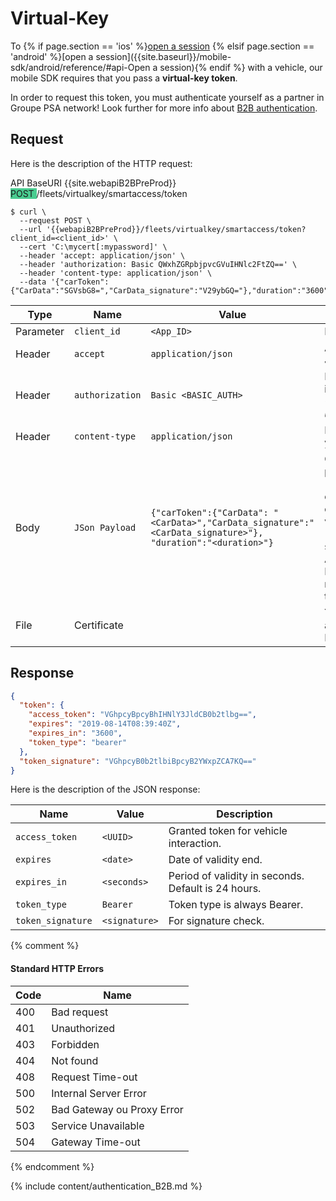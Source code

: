 # Virtual-Key

To {% if page.section == 'ios' %}[open a session]({{site.baseurl}}/mobile-sdk/ios/reference/#api-openSessionWithVin:token:succes:andFailure:) {% elsif page.section == 'android' %}[open a session]({{site.baseurl}}/mobile-sdk/android/reference/#api-Open a session){% endif %} with a vehicle, our mobile SDK requires that you pass a **virtual-key token**. 

In order to request this token, you must authenticate yourself as a partner in Groupe PSA network! Look further for more info about [B2B authentication](#authentication-b2b).

## Request

Here is the description of the HTTP request:


<div class="tags has-addons">
    <span class="tag_endpoint_large tag is-info"> API BaseURI</span>
    <span class="tag_endpoint_large tag_api_endpoint tag"
        >{{site.webapiB2BPreProd}}</span>
</div>

<div class="tags has-addons">
    <span class="tag is-large is-info" style=" background: #49cc90;"> POST </span>
    <span class="tag is-large is-fullheight is-light"
        > /fleets/virtualkey/smartaccess/token</span>
</div>

```shell
$ curl \
  --request POST \
  --url '{{webapiB2BPreProd}}/fleets/virtualkey/smartaccess/token?client_id=<client_id>' \
  --cert 'C:\mycert[:mypassword]' \
  --header 'accept: application/json' \
  --header 'authorization: Basic QWxhZGRpbjpvcGVuIHNlc2FtZQ==' \
  --header 'content-type: application/json' \
  --data '{"carToken":{"CarData":"SGVsbG8=","CarData_signature":"V29ybGQ="},"duration":"3600"}'
```

Type|Name|Value|Description|Required
-|-|-|-|-
Parameter|`client_id`|`<App_ID>`|Id of the application.|Yes
Header|`accept`|`application/json`| Advertises that you accept JSON content type. |Yes
Header|`authorization`|`Basic <BASIC_AUTH> `|Indicate that authentication is Basic Auth and *&lt;BASIC_AUTH&gt;* is *user:password* in Base64.  |Yes
Header|`content-type`|`application/json`| Indicate content-type of your submited ressource. |Yes
Body|`JSon Payload`|`{"carToken":{"CarData": "<CarData>","CarData_signature":"<CarData_signature>"}, "duration":"<duration>"}`| Car infos retrieved via {% if page.section contains 'ios' %}[addVehicleWithVIN]({{site.baseurl}}/mobile-sdk/ios/reference/#api-addVehicleWithVIN:andUIN:){% endif %}{% if page.section contains 'android' %} [add a vehicle]({{site.baseurl}}/mobile-sdk/android/reference/#api-Add a vehicle){% endif %}. Duration (in second) is the requested validity for this token, default is 24 hours. | Yes
File|Certificate||Your [SSL certificate](#authentication-b2b) for authentication in groupe PSA network.|Yes

## Response

```json
{
  "token": {
    "access_token": "VGhpcyBpcyBhIHNlY3JldCB0b2tlbg==",
    "expires": "2019-08-14T08:39:40Z",
    "expires_in": "3600",
    "token_type": "bearer"
  },
  "token_signature": "VGhpcyB0b2tlbiBpcyB2YWxpZCA7KQ=="
}
```

Here is the description of the JSON response:

Name|Value|Description
-|-|-
`access_token`|`<UUID>`| Granted token for vehicle interaction.
`expires`|`<date>`| Date of validity end.
`expires_in`|`<seconds>`| Period of validity in seconds. Default is 24 hours.
`token_type`|`Bearer`| Token type is always Bearer.
`token_signature`|`<signature>`| For signature check. 

{% comment %}
#### Standard HTTP Errors

Code|Name
-|-
400 | Bad request
401 | Unauthorized
403 | Forbidden
404 | Not found
408 | Request Time-out
500 | Internal Server Error
502 | Bad Gateway ou Proxy Error
503 | Service Unavailable
504 | Gateway Time-out
{% endcomment %}

{% include content/authentication_B2B.md %}